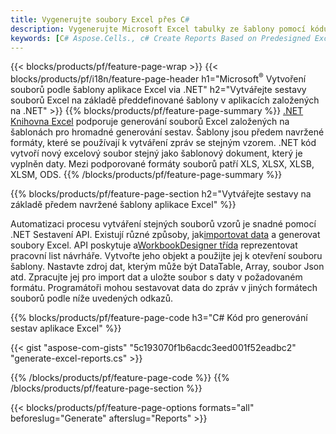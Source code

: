 ```yaml
---
title: Vygenerujte soubory Excel přes C#
description: Vygenerujte Microsoft Excel tabulky ze šablony pomocí kódu C#
keywords: [C# Aspose.Cells., c# Create Reports Based on Predesigned Excel Template., c# Generate Reports Based on Predesigned Excel Template., c# Create Reports Based on Excel Template., C# Generate Reports Based on Excel Template., c# Create Excel files Based on Excel Template., C# Generate Excel files Based on Excel Template]
---
```

{{< blocks/products/pf/feature-page-wrap >}}
{{< blocks/products/pf/i18n/feature-page-header h1="Microsoft<sup>&reg;</sup> Vytvoření souborů podle šablony aplikace Excel via .NET" h2="Vytvářejte sestavy souborů Excel na základě předdefinované šablony v aplikacích založených na .NET" >}}
{{% blocks/products/pf/feature-page-summary %}}
[.NET Knihovna Excel](/cells/cs/net/) podporuje generování souborů Excel založených na šablonách pro hromadné generování sestav. Šablony jsou předem navržené formáty, které se používají k vytváření zpráv se stejným vzorem. .NET kód vytvoří nový excelový soubor stejný jako šablonový dokument, který je vyplněn daty. Mezi podporované formáty souborů patří XLS, XLSX, XLSB, XLSM, ODS.
{{% /blocks/products/pf/feature-page-summary %}}

{{% blocks/products/pf/feature-page-section h2="Vytvářejte sestavy na základě předem navržené šablony aplikace Excel" %}}

Automatizaci procesu vytváření stejných souborů vzorů je snadné pomocí .NET Sestavení API. Existují různé způsoby, jak[importovat data](https://docs.aspose.com/cells/net/import-data-into-worksheet/#importing-data-from-json) a generovat soubory Excel. API poskytuje a[WorkbookDesigner třída](https://reference.aspose.com/cells/net/aspose.cells/workbookdesigner) reprezentovat pracovní list návrháře. Vytvořte jeho objekt a použijte jej k otevření souboru šablony. Nastavte zdroj dat, kterým může být DataTable, Array, soubor Json atd. Zpracujte jej pro import dat a uložte soubor s daty v požadovaném formátu. Programátoři mohou sestavovat data do zpráv v jiných formátech souborů podle níže uvedených odkazů.



{{% blocks/products/pf/feature-page-code h3="C# Kód pro generování sestav aplikace Excel" %}}

{{< gist "aspose-com-gists" "5c193070f1b6acdc3eed001f52eadbc2" "generate-excel-reports.cs" >}}

{{% /blocks/products/pf/feature-page-code %}}
{{% /blocks/products/pf/feature-page-section %}}

{{< blocks/products/pf/feature-page-options formats="all" beforeslug="Generate" afterslug="Reports" >}}
